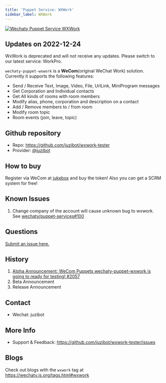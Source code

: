```yaml
---
title: 'Puppet Service: WXWork'
sidebar_label: WXWork
---
```


[![Wechaty Puppet Service WXWork](https://img.shields.io/badge/Service-WXWork-blue)](wxwork.md)

## Updates on 2022-12-24

WxWork is deprecated and will not receive any updates. Please switch to our latest service: WorkPro.

```wechaty-puppet-wxwork``` is a **WeCom**(original WeChat Work) solution. Currently it supports the following features:

- Send / Receive Text, Image, Video, File, UrlLink, MiniProgram messages
- Get Corporation and Individual contacts
- Get All kinds of rooms with room members
- Modify alias, phone, corporation and description on a contact
- Add / Remove members to / from room
- Modify room topic
- Room events (join, leave, topic)

## Github repository

- Repo: <https://github.com/juzibot/wxwork-tester>
- Provider: [@juzibot](https://github.com/juzibot)

## How to buy

Register via WeCom at [jukebox](https://qiwei.juzibot.com/user/login?isWechaty=true) and buy the token! Also you can get a SCRM system for free!

## Known Issues

1. Change company of the account will cause unknown bug to wxwork. See [wechaty/puppet-services#100](https://github.com/wechaty/puppet-services/issues/100#issuecomment-803709545)

## Questions

[Submit an issue here.](https://github.com/wechaty/puppet-services/issues/new?assignees=windmemory&labels=wxwork&template=wxwork.md&title=WXWork%3A+)

## History

1. [Alpha Announcement: WeCom Puppets wechaty-puppet-wxwork is going to ready for testing! #2057](https://github.com/wechaty/wechaty/issues/2057)
1. Beta Announcement
1. Release Announcement

## Contact

- Wechat: juzibot

## More Info

- Support & Feedback: <https://github.com/juzibot/wxwork-tester/issues>

## Blogs

Check out blogs with the `wxwork` tag at <https://wechaty.js.org/tags.html#wxwork>
